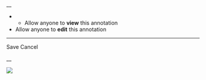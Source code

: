 __

  *   * Allow anyone to **view** this annotation
  * Allow anyone to **edit** this annotation



* * *

Save Cancel

__




![](https://bat.bing.com/action/0?ti=56018282&Ver=2&mid=9c02ee49-58a7-4d3e-8914-4121c681f257&sid=201ffde0635411ee902411d77b750559&vid=20202bf0635411ee9ac03f2e618b0b9f&vids=0&msclkid=N&pi=0&lg=en-US&sw=800&sh=600&sc=24&nwd=1&tl=Shortform%20%7C%20A%20Moveable%20Feast&p=https%3A%2F%2Fwww.shortform.com%2Fapp%2Fbook%2Fa-moveable-feast%2Fshortform-introduction&r=&lt=288&evt=pageLoad&sv=1&rn=490348)
